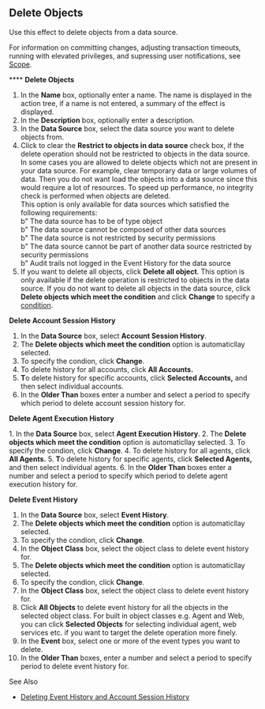 ## Delete Objects

<span style="FONT-WEIGHT: normal">Use this effect to delete objects from a data source.

<span style="FONT-WEIGHT: normal">For information on committing changes, adjusting transaction timeouts, running with elevated privileges, and supressing user notifications, see <span style="FONT-WEIGHT: normal">[Scope](../blocks/scope.md)<span style="FONT-WEIGHT: normal">.

**** **Delete Objects** 

1.  In the **Name** box, optionally enter a name. The name is displayed in the action tree, if a name is not entered, a summary of the effect is displayed.
2.  In the **Description** box, optionally enter a description.
3.  In the **Data Source** box, select the data source you want to delete objects from.
4.  Click to clear the **Restrict to objects in data source** <span style="FONT-WEIGHT: normal">check box, if the delete operation should not be restricted to objects in the data source. In some cases you are allowed to delete objects which not are present in your data source. For example, clear temporary data or large volumes of data. Then you do not want load the objects into a data source since this would require a lot of resources. To speed up performance, no integrity check is performed when objects are deleted.  
    This option is only available for data sources which satisfied the following requirements:  
    b " The data source has to be of type object  
    b " The data source cannot be composed of other data sources  
    b " The data source is not restricted by security permissions  
    b " The data source cannot be part of another data source restricted by security permissions  
    b " Audit trails not logged in the Event History for the data source
5.  If you want to delete all objects, click **Delete all object**. This option is only available if the delete operation is restricted to objects in the data source. If you do not want to delete all objects in the data source, click **Delete objects which meet the condition** and click **Change** to specify a [condition](../../../common-concepts/conditions.md).

**Delete Account Session History**

1.  <span style="FONT-WEIGHT: normal">I<span style="FONT-WEIGHT: normal">n the **Data Source** <span style="FONT-WEIGHT: normal">box, select **Account Session History**<span style="FONT-WEIGHT: normal">.
2.  <span style="FONT-WEIGHT: normal">The **Delete objects which meet the condition** <span style="FONT-WEIGHT: normal">option is automaticllay selected.
3.  <span style="FONT-WEIGHT: normal">To specify the condion, click **Change**<span style="FONT-WEIGHT: normal">.
4.  <span style="FONT-WEIGHT: normal">To delete history for all accounts<span style="FONT-WEIGHT: normal">, click **All Accounts.**
5.  **T**<span style="FONT-WEIGHT: normal">o delete history for specific accounts, click **Selected Accounts,** <span style="FONT-WEIGHT: normal">and then select individual accounts.
6.  <span style="FONT-WEIGHT: normal">In the **Older Than** <span style="FONT-WEIGHT: normal">boxes enter a number and select a period to specify which period to delete account session history for.

**Delete Agent Execution History**

 <span style="FONT-WEIGHT: normal">1.  In the **Data Source** box, select **Agent Execution History**.
2.  The **Delete objects which meet the condition** option is automaticllay selected.
3.  To specify the condion, click **Change**.
4.  To delete history for all agents, click **All Agents.**
5.  **T**o delete history for specific agents, click **Selected Agents,** and then select individual agents.
6.  In the **Older Than** boxes enter a number and select a period to specify which period to delete agent execution history for.

**Delete Event History** 

1.  In the **Data Source** box, select **Event History**.
2.  <span style="FONT-WEIGHT: normal">The **Delete objects which meet the condition** <span style="FONT-WEIGHT: normal">option is automaticllay selected.
3.  <span style="FONT-WEIGHT: normal">To specify the condion, click **Change**<span style="FONT-WEIGHT: normal">.
4.  <span style="FONT-WEIGHT: normal">In the **Object Class** <span style="FONT-WEIGHT: normal"><span style="FONT-WEIGHT: normal">box, select the object class to delete event history for.
5.  <span style="FONT-WEIGHT: normal">The **Delete objects which meet the condition** <span style="FONT-WEIGHT: normal">option is automaticllay selected.
6.  <span style="FONT-WEIGHT: normal">To specify the condion, click **Change**<span style="FONT-WEIGHT: normal">.
7.  <span style="FONT-WEIGHT: normal">In the **Object Class** <span style="FONT-WEIGHT: normal"><span style="FONT-WEIGHT: normal">box, select the object class to delete event history for.
8.  Click **All Objects** to delete event history for all the objects in the selected object class. For built in object classes e.g. Agent and Web, you can click **Selected Objects** for selecting individual agent, web services etc. if you want to target the delete operation more finely.
9.  In the **Event** box, select one or more of the event types you want to delete.
10.  In the **Older Than** boxes, enter a number and select a period to specify period to delete event history for.

See Also

*   [Deleting Event History and Account Session History](../../../../guidelines-and-best-practices/deleting-event-history-and-account-session-history.md)